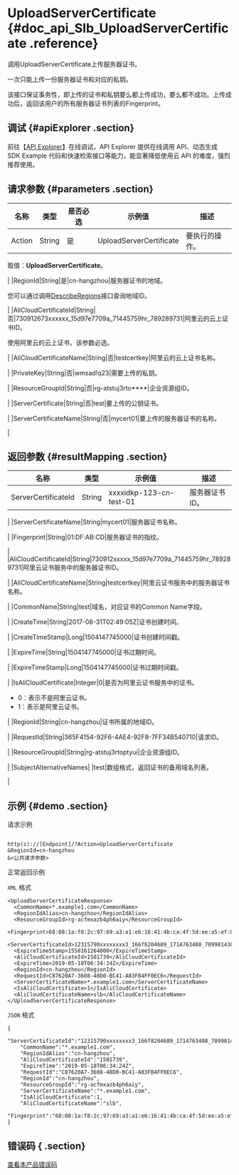 # UploadServerCertificate {#doc_api_Slb_UploadServerCertificate .reference}

调用UploadServerCertificate上传服务器证书。

一次只能上传一份服务器证书和对应的私钥。

该接口保证事务性，即上传的证书和私钥要么都上传成功，要么都不成功。上传成功后，返回该用户的所有服务器证书列表的Fingerprint。

## 调试 {#apiExplorer .section}

前往【[API Explorer](https://api.aliyun.com/#product=Slb&api=UploadServerCertificate)】在线调试，API Explorer 提供在线调用 API、动态生成 SDK Example 代码和快速检索接口等能力，能显著降低使用云 API 的难度，强烈推荐使用。

## 请求参数 {#parameters .section}

|名称|类型|是否必选|示例值|描述|
|--|--|----|---|--|
|Action|String|是|UploadServerCertificate|要执行的操作。

 取值：**UploadServerCertificate**。

 |
|RegionId|String|是|cn-hangzhou|服务器证书的地域。

 您可以通过调用[DescribeRegions](~~27584~~)接口查询地域ID。

 |
|AliCloudCertificateId|String|否|730912673xxxxxx\_15d97e7709a\_71445759hr\_789289731|阿里云的云上证书ID。

 使用阿里云的云上证书，该参数必选。

 |
|AliCloudCertificateName|String|否|testcertkey|阿里云的云上证书名称。

 |
|PrivateKey|String|否|wmsad!q23|需要上传的私钥。

 |
|ResourceGroupId|String|否|rg-atstuj3rto\*\*\*\*|企业资源组ID。

 |
|ServerCertificate|String|否|test|要上传的公钥证书。

 |
|ServerCertificateName|String|否|mycert01|要上传的服务器证书的名称。

 |

## 返回参数 {#resultMapping .section}

|名称|类型|示例值|描述|
|--|--|---|--|
|ServerCertificateId|String|xxxxidkp-123-cn-test-01|服务器证书ID。

 |
|ServerCertificateName|String|mycert01|服务器证书名称。

 |
|Fingerprint|String|01:DF:AB:CD|服务器证书的指纹。

 |
|AliCloudCertificateId|String|730912xxxxx\_15d97e7709a\_71445759hr\_789289731|阿里云证书服务中的服务器证书ID。

 |
|AliCloudCertificateName|String|testcertkey|阿里云证书服务中的服务器证书名称。

 |
|CommonName|String|test|域名，对应证书的Common Name字段。

 |
|CreateTime|String|2017-08-31T02:49:05Z|证书创建时间。

 |
|CreateTimeStamp|Long|1504147745000|证书创建时间戳。

 |
|ExpireTime|String|1504147745000|证书过期时间。

 |
|ExpireTimeStamp|Long|1504147745000|证书过期时间戳。

 |
|IsAliCloudCertificate|Integer|0|是否为阿里云证书服务中的证书。

 -   0：表示不是阿里云证书。
-   1：表示是阿里云证书。

 |
|RegionId|String|cn-hangzhou|证书所属的地域ID。

 |
|RequestId|String|365F4154-92F6-4AE4-92F8-7FF34B540710|请求ID。

 |
|ResourceGroupId|String|rg-atstuj3rtoptyui|企业资源组ID。

 |
|SubjectAlternativeNames| |test|数组格式，返回证书的备用域名列表。

 |

## 示例 {#demo .section}

请求示例

``` {#request_demo}

http(s)://[Endpoint]/?Action=UploadServerCertificate
&RegionId=cn-hangzhou
&<公共请求参数>

```

正常返回示例

`XML` 格式

``` {#xml_return_success_demo}
<UploadServerCertificateResponse>
  <CommonName>*.example1.com</CommonName>
  <RegionIdAlias>cn-hangzhou</RegionIdAlias>
  <ResourceGroupId>rg-acfmxazb4ph6aiy</ResourceGroupId>
  <Fingerprint>68:08:1a:f8:2c:97:69:a3:a1:e6:16:41:4b:ca:4f:5d:ee:a5:ef:0d</Fingerprint>
  <ServerCertificateId>12315790xxxxxxxx3_166f8204689_1714763408_709981430</ServerCertificateId>
  <ExpireTimeStamp>1558161264000</ExpireTimeStamp>
  <AliCloudCertificateId>1501739</AliCloudCertificateId>
  <ExpireTime>2019-05-18T06:34:24Z</ExpireTime>
  <RegionId>cn-hangzhou</RegionId>
  <RequestId>C87620A7-3608-48D0-BC41-A83FB4FF0EC6</RequestId>
  <ServerCertificateName>*.example1.com</ServerCertificateName>
  <IsAliCloudCertificate>1</IsAliCloudCertificate>
  <AliCloudCertificateName>slb</AliCloudCertificateName>
</UploadServerCertificateResponse>

```

`JSON` 格式

``` {#json_return_success_demo}
{
	"ServerCertificateId":"12315790xxxxxxxx3_166f8204689_1714763408_70998143",
	"CommonName":"*.example1.com",
	"RegionIdAlias":"cn-hangzhou",
	"AliCloudCertificateId":"1501739",
	"ExpireTime":"2019-05-18T06:34:24Z",
	"RequestId":"C87620A7-3608-48D0-BC41-A83FB4FF0EC6",
	"RegionId":"cn-hangzhou",
	"ResourceGroupId":"rg-acfmxazb4ph6aiy",
	"ServerCertificateName":"*.example1.com",
	"IsAliCloudCertificate":1,
	"AliCloudCertificateName":"slb",
	"Fingerprint":"68:08:1a:f8:2c:97:69:a3:a1:e6:16:41:4b:ca:4f:5d:ee:a5:ef:0d"
}
```

## 错误码 { .section}

[查看本产品错误码](https://error-center.aliyun.com/status/product/Slb)

